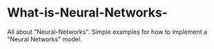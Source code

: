 # What-is-Neural-Networks-

All about "Neural-Networks". Simple examples for how to implement a "Neural Networks" model.

